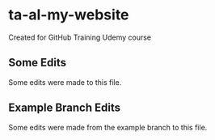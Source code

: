 # ta-al-my-website
Created for GitHub Training Udemy course

## Some Edits
Some edits were made to this file.

## Example Branch Edits
Some edits were made from the example branch to this file.
